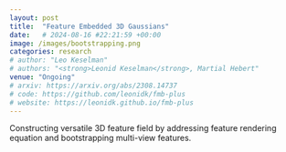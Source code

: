 ```yaml
---
layout: post
title:  "Feature Embedded 3D Gaussians"
date:   # 2024-08-16 #22:21:59 +00:00
image: /images/bootstrapping.png
categories: research
# author: "Leo Keselman"
# authors: "<strong>Leonid Keselman</strong>, Martial Hebert"
venue: "Ongoing"
# arxiv: https://arxiv.org/abs/2308.14737
# code: https://github.com/leonidk/fmb-plus
# website: https://leonidk.github.io/fmb-plus
---
```

<!-- <p><strong style="color: red;">IPIU 2024</strong> - <strong style="color: red;">Outstanding Poster Presentation Award</strong></p> -->
Constructing versatile 3D feature field by addressing feature rendering equation and bootstrapping multi-view features. 